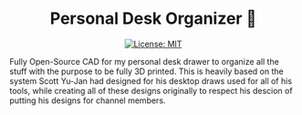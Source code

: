<h1 align="center">Personal Desk Organizer 👋</h1>
    <p align="center">
        <a href="https://github.com/kefranabg/readme-md-generator/blob/master LICENSE">
            <img alt="License: MIT" src="https://img.shields.io/badge/license-MIT-yellow.svg" target="_blank" />
        </a>
    </p>

Fully Open-Source CAD for my personal desk drawer to organize all the stuff with the purpose to be fully 3D printed. This is
heavily based on the system Scott Yu-Jan had designed for his desktop draws used for all of his tools, while creating all of these
designs originally to respect his descion of putting his designs for channel members.

